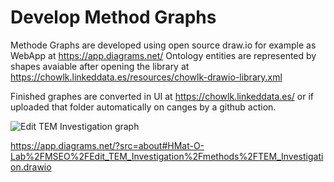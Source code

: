 # Develop Method Graphs
Methode Graphs are developed using open source draw.io for example as WebApp at https://app.diagrams.net/
Ontology entities are represented by shapes avaiable after opening the library at https://chowlk.linkeddata.es/resources/chowlk-drawio-library.xml

Finished graphes are converted in UI at https://chowlk.linkeddata.es/
or if uploaded that folder automatically on canges by a github action.

![Edit TEM Investigation graph](https://app.diagrams.net/?src=about#HMat-O-Lab%2FMSEO%2FEdit_TEM_Investigation%2Fmethods%2FTEM_Investigation.drawio)

https://app.diagrams.net/?src=about#HMat-O-Lab%2FMSEO%2FEdit_TEM_Investigation%2Fmethods%2FTEM_Investigation.drawio
